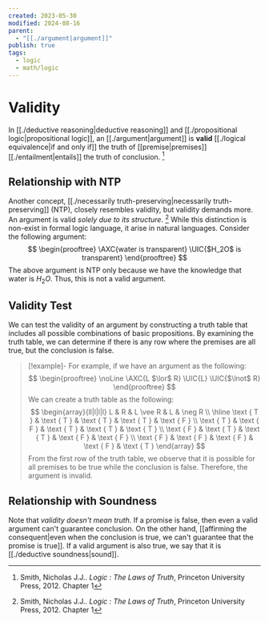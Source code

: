 ```yaml
---
created: 2023-05-30
modified: 2024-08-16
parent:
  - "[[./argument|argument]]"
publish: true
tags:
  - logic
  - math/logic
---
```


# Validity

In [[./deductive reasoning|deductive reasoning]] and [[./propositional logic|propositional logic]], an [[./argument|argument]] is **valid** [[./logical equivalence|if and only if]] the truth of [[premise|premises]] [[./entailment|entails]] the truth of conclusion. [^1]

## Relationship with NTP
Another concept, [[./necessarily truth-preserving|necessarily truth-preserving]] (NTP), closely resembles validity, but validity demands more. An argument is valid _solely due to its structure_. [^1] While this distinction is non-exist in formal logic language, it arise in natural languages. Consider the following argument:
$$
\begin{prooftree} 
\AXC{water is transparent}
\UIC{$H_2O$ is transparent}
\end{prooftree}
$$
The above argument is NTP only because we have the knowledge that water is $H_2O$. Thus, this is not a valid argument.

## Validity Test
We can test the validity of an argument by constructing a truth table that includes all possible combinations of basic propositions. By examining the truth table, we can determine if there is any row where the premises are all true, but the conclusion is false.

> [!example]-
> For example, if we have an argument as the following:
> $$
\begin{prooftree} 
\noLine \AXC{L $\lor$ R}
\UIC{L}
\UIC{$\lnot$ R}
\end{prooftree}
> $$
> We can create a truth table as the following:
> $$
\begin{array}{ll|l|l|l}
L & R & L \vee R & L & \neg R \\ \hline
\text { T } & \text { T } & \text { T } & \text { T } & \text { F } \\
\text { T } & \text { F } & \text { T } & \text { T } & \text { T } \\
\text { F } & \text { T } & \text { T } & \text { F } & \text { F } \\
\text { F } & \text { F } & \text { F } & \text { F } & \text { T }
\end{array}
> $$
> From the first row of the truth table, we observe that it is possible for all premises to be true while the conclusion is false. Therefore, the argument is invalid.

## Relationship with Soundness
Note that _validity doesn't mean truth_. If a promise is false, then even a valid argument can't guarantee conclusion. On the other hand, [[affirming the consequent|even when the conclusion is true, we can't guarantee that the promise is true]]. If a valid argument is also true, we say that it is [[./deductive soundness|sound]].

[^1]: Smith, Nicholas J.J.. _Logic : The Laws of Truth_, Princeton University Press, 2012. Chapter 1